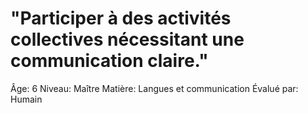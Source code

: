 # "Participer à des activités collectives nécessitant une communication claire."

Âge: 6
Niveau: Maître
Matière: Langues et communication
Évalué par: Humain